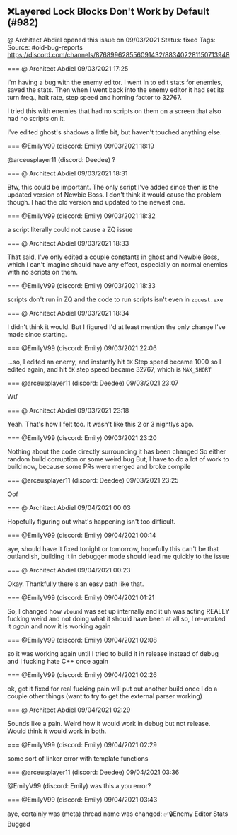 ## ❌Layered Lock Blocks Don't Work by Default (#982)
@ Architect Abdiel opened this issue on 09/03/2021
Status: fixed
Tags: 
Source: #old-bug-reports https://discord.com/channels/876899628556091432/883402281150713948


=== @ Architect Abdiel 09/03/2021 17:25

I'm having a bug with the enemy editor. I went in to edit stats for enemies, saved the stats. Then when I went back into the enemy editor it had set its turn freq., halt rate, step speed and homing factor to 32767.

I tried this with enemies that had no scripts on them on a screen that also had no scripts on it.

I've edited ghost's shadows a little bit, but haven't touched anything else.

=== @EmilyV99 (discord: Emily) 09/03/2021 18:19

@arceusplayer11 (discord: Deedee) ?

=== @ Architect Abdiel 09/03/2021 18:31

Btw, this could be important. The only script I've added since then is the updated version of Newbie Boss. I don't think it would cause the problem though.
I had the old version and updated to the newest one.

=== @EmilyV99 (discord: Emily) 09/03/2021 18:32

a script literally could not cause a ZQ issue

=== @ Architect Abdiel 09/03/2021 18:33

That said, I've only edited a couple constants in ghost and Newbie Boss, which I can't imagine should have any effect, especially on normal enemies with no scripts on them.

=== @EmilyV99 (discord: Emily) 09/03/2021 18:33

scripts don't run in ZQ
and the code to run scripts isn't even in `zquest.exe`

=== @ Architect Abdiel 09/03/2021 18:34

I didn't think it would. But I figured I'd at least mention the only change I've made since starting.

=== @EmilyV99 (discord: Emily) 09/03/2021 22:06

...so, I edited an enemy, and instantly hit `OK`
Step speed became 1000
so I edited again, and hit `OK`
step speed became 32767, which is `MAX_SHORT`

=== @arceusplayer11 (discord: Deedee) 09/03/2021 23:07

Wtf

=== @ Architect Abdiel 09/03/2021 23:18

Yeah. That's how I felt too.
It wasn't like this 2 or 3 nightlys ago.

=== @EmilyV99 (discord: Emily) 09/03/2021 23:20

Nothing about the code directly surrounding it has been changed
So either random build corruption or some weird bug
But, I have to do a lot of work to build now, because some PRs were merged and broke compile

=== @arceusplayer11 (discord: Deedee) 09/03/2021 23:25

Oof

=== @ Architect Abdiel 09/04/2021 00:03

Hopefully figuring out what's happening isn't too difficult.

=== @EmilyV99 (discord: Emily) 09/04/2021 00:14

aye, should have it fixed tonight or tomorrow, hopefully
this can't be that outlandish, building it in debugger mode should lead me quickly to the issue

=== @ Architect Abdiel 09/04/2021 00:23

Okay. Thankfully there's an easy path like that.

=== @EmilyV99 (discord: Emily) 09/04/2021 01:21

So, I changed how `vbound` was set up internally
and it uh
was acting REALLY fucking weird
and not doing what it should have been at all
so, I re-worked it *again*
and now it is working again

=== @EmilyV99 (discord: Emily) 09/04/2021 02:08

so it was working again until I tried to build it in release instead of debug
and I fucking hate C++ once again

=== @EmilyV99 (discord: Emily) 09/04/2021 02:26

ok, got it fixed for real
fucking pain
will put out another build once I do a couple other things
(want to try to get the external parser working)

=== @ Architect Abdiel 09/04/2021 02:29

Sounds like a pain. Weird how it would work in debug but not release. Would think it would work in both.

=== @EmilyV99 (discord: Emily) 09/04/2021 02:29

some sort of linker error with template functions

=== @arceusplayer11 (discord: Deedee) 09/04/2021 03:36

@EmilyV99 (discord: Emily) was this a you error?

=== @EmilyV99 (discord: Emily) 09/04/2021 03:43

aye, certainly was
(meta) thread name was changed: ✅🔒Enemy Editor Stats Bugged

